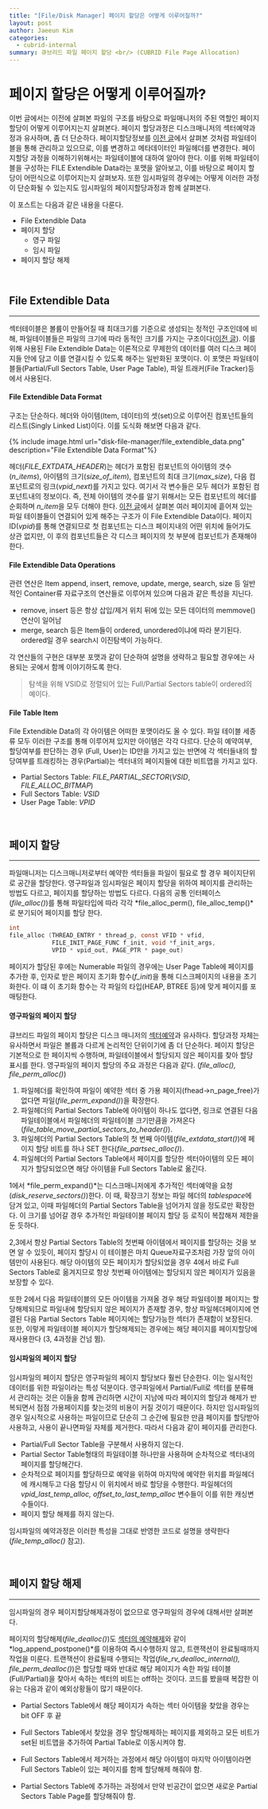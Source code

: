 ```yaml
---
title: "[File/Disk Manager] 페이지 할당은 어떻게 이루어질까?"
layout: post
author: Jaeeun Kim
categories:
  - cubrid-internal
summary: 큐브리드 파일 페이지 할당 <br/> (CUBRID File Page Allocation)
---
```


# **페이지 할당은 어떻게 이루어질까?**

 이번 글에서는 이전에 살펴본 파일의 구조를 바탕으로 파일매니저의 주된 역할인 페이지할당이 어떻게 이루어지는지 살펴본다. 페이지 할당과정은 디스크매니저의 섹터예약과정과 유사하며, 좀 더 단순하다. 페이지할당정보를 [이전 글](./disk-file-manager-file-arch)에서 살펴본 것처럼 파일테이블을 통해 관리하고 있으므로, 이를 변경하고 메타데이터인 파일헤더를 변경한다. 페이지할당 과정을 이해하기위해서는 파일테이블에 대하여 알아야 한다. 이를 위해 파일테이블을 구성하는 FILE Extendible Data라는 포맷을 알아보고, 이를 바탕으로 페이지 할당이 어떤식으로 이루어지는지 살펴보자. 또한 임시파일의 경우에는 어떻게 이러한 과정이 단순화될 수 있는지도 임시파일의 페이지할당과정과 함께 살펴본다.

이 포스트는 다음과 같은 내용을 다룬다.

- File Extendible Data
- 페이지 할당
  - 영구 파일
  - 임시 파일
- 페이지 할당 해제

<br/>

## **File Extendible Data**

---

섹터테이블은 볼륨이 만들어질 때 최대크기를 기준으로 생성되는 정적인 구조인데에 비해, 파일테이블들은 파일의 크기에 따라 동적인 크기를 가지는 구조이다([이전 글](./disk-file-manager-file-arch)). 이를 위해 사용된 File Extendible Data는 이론적으로 무제한의 데이터를 여러 디스크 페이지들 안에 담고 이를 연결시킬 수 있도록 해주는 일반화된 포맷이다. 이 포맷은 파일테이블들(Partial/Full Sectors Table, User Page Table), 파일 트래커(File Tracker)등에서 사용된다.

####  **File Extendible Data Format**

구조는 단순하다. 헤더와 아이템(Item, 데이터)의 셋(set)으로 이루어진 컴포넌트들의 리스트(Singly Linked List)이다. 이를 도식화 해보면 다음과 같다.

{% include image.html url="disk-file-manager/file_extendible_data.png" description="File Extendible Data Format"%}

헤더(*FILE_EXTDATA_HEADER*)는 헤더가 포함된 컴포넌트의 아이템의 갯수(*n_items*), 아이템의 크기(*size_of_item*), 컴포넌트의 최대 크기(*max_size*), 다음 컴포넌트로의 링크(*vpid_next*)를 가지고 있다. 여기서 각 변수들은 모두 헤더가 포함된 컴포넌트내의 정보이다. 즉, 전체 아이템의 갯수를 알기 위해서는 모든 컴포넌트의 헤더를 순회하며 *n_item*을 모두 더해야 한다. [이전 글](./disk-file-manager-file-arch)에서 살펴본 여러 페이지에 흩어져 있는 파일 테이블들이 연결되어 있게 해주는 구조가 이 File Extendible Data이다. 페이지 ID(*vpid*)를 통해 연결되므로 첫 컴포넌트는 디스크 페이지내의 어떤 위치에 들어가도 상관 없지만, 이 후의 컴포넌트들은 각 디스크 페이지의 첫 부분에 컴포넌트가 존재해야한다. 

#### **File Extendible Data Operations**

 관련 연산은 Item append, insert, remove, update, merge, search, size 등 일반적인 Container류 자료구조의 연산들로 이루어져 있으며 다음과 같은 특성을 지닌다. 

- remove, insert 등은 항상 삽입/제거 위치 뒤에 있는 모든 데이터의 memmove()연산이 일어남
- merge, search 등은 Item들이 ordered, unordered이냐에 따라 분기된다. ordered일 경우 search시 이진탐색이 가능하다. 

각 연산들의 구현은 대부분 포맷과 같이 단순하여 설명을 생략하고 필요할 경우에는 사용되는 곳에서 함께 이야기하도록 한다.

> 탐색을 위해 VSID로 정렬되어 있는 Full/Partial Sectors table이 ordered의 예이다.

#### **File Table Item**

File Extendible Data의 각 아이템은 어떠한 포맷이라도 올 수 있다. 파일 테이블 세종류 모두 이러한 구조를 통해 이루어져 있지만 아이템은 각각 다르다. 단순히 예약여부, 할당여부를 판단하는 경우 (Full, User)는 ID만을 가지고 있는 반면에 각 섹터들내의 할당여부를 트래킹하는 경우(Partial)는 섹터내의 페이지들에 대한 비트맵을 가지고 있다. 

- Partial Sectors Table: *FILE_PARTIAL_SECTOR*(*VSID*, *FILE_ALLOC_BITMAP*)
- Full Sectors Table: *VSID*
- User Page Table: *VPID*

<br/>

## **페이지 할당** 
---

파일매니저는 디스크매니저로부터 예약한 섹터들을 파일이 필요로 할 경우 페이지단위로 공간을 할당한다. 영구파일과 임시파일은 페이지 할당을 위하여 페이지를 관리하는 방법도 다르고, 페이지를 할당하는 방법도 다르다. 다음의 공통 인터페이스(*file_alloc()*)를 통해 파일타입에 따라 각각 *file_alloc_perm(), file_alloc_temp()*로 분기되어 페이지를 할당 한다.

```c
int
file_alloc (THREAD_ENTRY * thread_p, const VFID * vfid, 
            FILE_INIT_PAGE_FUNC f_init, void *f_init_args, 
            VPID * vpid_out, PAGE_PTR * page_out)
```

페이지가 할당된 후에는 Numerable 파일의 경우에는 User Page Table에 페이지를 추가한 후, 인자로 받은 페이지 초기화 함수(*f_init*)을 통해 디스크페이지의 내용을 초기화한다. 이 떄 이 초기화 함수는 각 파일의 타입(HEAP, BTREE 등)에 맞게 페이지를 포매팅한다. 

#### **영구파일의 페이지 할당**
큐브리드 파일의 페이지 할당은 디스크 매니저의 [섹터예약](./disk-file-manager-sector-reservation)과 유사하다. 할당과정 자체는 유사하면서 파일은 볼륨과 다르게 논리적인 단위이기에 좀 더 단순하다. 페이지 할당은 기본적으로 한 페이지씩 수행하며, 파일테이블에서 할당되지 않은 페이지를 찾아 할당 표시를 한다. 영구파일의 페이지 할당의 주요 과정은 다음과 같다. (*file_alloc(), file_perm_alloc()*) 

1. 파일헤더를 확인하여 파일이 예약한 섹터 중 가용 페이지(fhead->n_page_free)가 없다면 파일(*file_perm_expand()*)을 확장한다.
2. 파일헤더의 Partial Sectors Table에 아이템이 하나도 없다면, 링크로 연결된 다음 파일테이블에서 파일헤더의 파일테이블 크기만큼을 가져온다 (*file_table_move_partial_sectors_to_header()*).
3. 파일헤더의 Partial Sectors Table의 첫 번째 아이템(*file_extdata_start()*)에 페이지 할당 비트를 하나 SET 한다(*file_partsec_alloc()*). 
4. 파일헤더의 Partial Sectors Table에서 페이지를 할당한 섹터아이템의 모든 페이지가 할당되었으면 해당 아이템을 Full Sectors Table로 옮긴다.

1에서  *file_perm_expand()*는 디스크매니저에게 추가적인 섹터예약을 요청(*disk_reserve_sectors()*)한다. 이 때, 확장크기 정보는 파일 헤더의 *tablespace*에 담겨 있고, 이때 파일헤더의 Partial Sectors Table을 넘어가지 않을 정도로만 확장한다. 이 크기를 넘어갈 경우 추가적인 파일테이블 페이지 할당 등 로직이 복잡해져 제한을 둔 듯하다.

2,3에서 항상 Partial Sectors Table의 첫번째 아이템에서 페이지를 할당하는 것을 보면 알 수 있듯이, 페이지 할당시 이 테이블은 마치 Queue자료구조처럼 가장 앞의 아이템만이 사용된다. 해당 아이템의 모든 페이지가 할당되었을 경우 4에서 바로 Full Sectors Table로 옮겨지므로 항상 첫번째 아이템에는 할당되지 않은 페이지가 있음을 보장할 수 있다.

또한 2에서 다음 파일테이블의 모든 아이템을 가져올 경우 해당 파일테이블 페이지는 할당해제되므로 파일내에 할당되지 않은 페이지가 존재할 경우, 항상 파일헤더페이지에 연결된 다음 Partial Sectors Table 페이지에는 할당가능한 섹터가 존재함이 보장된다. 또한, 이렇게 파일테이블 페이지가 할당해제되는 경우에는 해당 페이지를 페이지할당에 재사용한다 (3, 4과정을 건넘 뜀).

#### **임시파일의 페이지 할당**
임시파일의 페이지 할당은 영구파일의 페이지 할당보다 훨씬 단순한다. 이는 일시적인 데이터를 위한 파일이라는 특성 덕분이다. 영구파일에서 Partial/Full로 섹터를 분류해서 관리하는 것은 이들을 함께 관리하면 시간이 지남에 따라 페이지의 할당과 해제가 반복되면서 점점 가용페이지를 찾는것의 비용이 커질 것이기 때문이다. 하지만 임시파일의 경우 일시적으로 사용하는 파일이므로 단순히 그 순간에 필요한 만큼 페이지를 할당받아 사용하고, 사용이 끝나면파일 자체를 제거한다. 따라서 다음과 같이 페이지를 관리한다.

- Partial/Full Sector Table을 구분해서 사용하지 않는다.
- Partial Sector Table형태의 파일테이블 하나만을 사용하며 순차적으로 섹터내의 페이지를 할당해간다.
- 순차적으로 페이지를 할당하므로 예약을 위하여 마지막에 예약한 위치를 파일헤더에 캐시해두고 다음 할당시 이 위치에서 바로 할당을 수행한다. 파일헤더의 *vpid_last_temp_alloc, offset_to_last_temp_alloc* 변수들이 이를 위한 캐싱변수들이다.
- 페이지 할당 해제를 하지 않는다.

임시파일의 예약과정은 이러한 특성을 그대로 반영한 코드로 설명을 생략한다 (*file_temp_alloc()* 참고).

<br/>

## **페이지 할당 해제** 

---

임시파일의 경우 페이지할당해제과정이 없으므로 영구파일의 경우에 대해서만 살펴본다. 

페이지의 할당해제(*file_dealloc()*)도 [섹터의 예약해제](./disk-file-manager-sector-reservation)와 같이 *log_append_postpone()*를 이용하여 즉시수행하지 않고, 트랜잭션이 완료될때까지 작업을 미룬다. 트랜잭션이 완료될때 수행되는 작업(*file_rv_dealloc_internal(), file_perm_dealloc()*)은 할당할 때와 반대로 해당 페이지가 속한 파일 테이블 (Full/Partial)을 찾아서 속하는 섹터의 비트는 off하는 것이다. 코드를 봤을때 복잡한 이유는 다음과 같이 예외상황들이 많기 때문이다.

- Partial Sectors Table에서 해당 페이지가 속하는 섹터 아이템을 찾았을 경우는 bit OFF 후 끝

- Full Sectors Table에서 찾았을 경우 할당해제하는 페이지를 제외하고 모든 비트가 set된 비트맵을 추가하여 Partial Table로 이동시켜야 함.

- Full Sectors Table에서 제거하는 과정에서 해당 아이템이 마지막 아이템이라면 Full Sectors Table이 있는 페이지를 함께 할당해제 해줘야 함.

- Partial Sectors Table에 추가하는 과정에서 만약 빈공간이 없으면 새로운 Partial Sectors Table Page를 할당해줘야 함.

